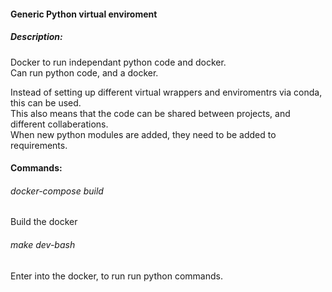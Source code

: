 #### Generic Python virtual enviroment  
  
  
##### Description:  
Docker to run independant python code and docker.  
Can run python code, and a docker.
  
Instead of setting up different virtual wrappers and enviromentrs via conda, this can be used.  
This also means that the code can be shared between projects, and different collaberations.  
When new python modules are added, they need to be added to requirements.  

#### Commands:  
###### docker-compose build  
Build the docker  

###### make dev-bash  
Enter into the docker, to run run python commands.

